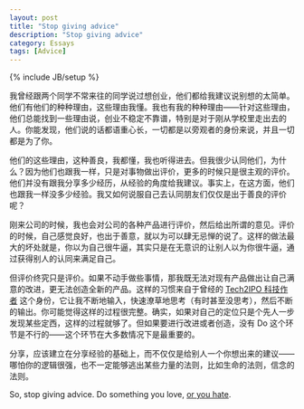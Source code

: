 ```yaml
---
layout: post
title: "Stop giving advice"
description: "Stop giving advice"
category: Essays
tags: [Advice]
---
```

{% include JB/setup %}

我曾经跟两个同学不常来往的同学说过想创业，他们都给我建议说别想的太简单。他们有他们的种种理由，这些理由我懂。我也有我的种种理由——针对这些理由，他们总能找到一些理由说，创业不稳定不靠谱，特别是对于刚从学校里走出去的人。你能发现，他们说的话都语重心长，一切都是以旁观者的身份来说，并且一切都是为了你。

他们的这些理由，这种善良，我都懂，我也听得进去。但我很少认同他们，为什么？因为他们也跟我一样，只是对事物做出评价，更多的时候只是很主观的评价。他们并没有跟我分享多少经历，从经验的角度给我建议。事实上，在这方面，他们也跟我一样没多少经验。我又如何说服自己去认同朋友们仅仅是出于善良的评价呢？

刚来公司的时候，我也会对公司的各种产品进行评价，然后给出所谓的意见。评价的时候，自己感觉良好，也出于善意，就以为可以肆无忌惮的说了。这样的做法最大的坏处就是，你以为自己很牛逼，其实只是在无意识的让别人以为你很牛逼，通过获得别人的认同来满足自己。

但评价终究只是评价。如果不动手做些事情，那我既无法对现有产品做出让自己满意的改进，更无法创造全新的产品。这样的习惯来自于曾经的 [Tech2IPO 科技作者](http://tech2ipo.com/author/174) 这个身份，它让我不断地输入，快速潦草地思考（有时甚至没思考），然后不断的输出。你可能觉得这样的过程很完整。确实，如果对自己的定位只是个先人一步发现某些定西，这样的过程就够了。但如果要进行改进或者创造，没有 Do 这个环节是不行的——这个环节在大多数情况下是最重要的。

分享，应该建立在分享经验的基础上，而不仅仅是给别人一个你想出来的建议——哪怕你的逻辑很强，也不一定能够逃出某些力量的法则，比如生命的法则，信念的法则。

So, stop giving advice. Do something you love, [or you hate](http://blog.helishi.net/do-something-you-hate.html).
